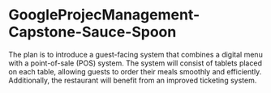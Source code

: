 # GoogleProjecManagement-Capstone-Sauce-Spoon

The plan is to introduce a guest-facing system that combines a digital menu with a point-of-sale (POS) system. The system will consist of tablets placed on each table, allowing guests to order their meals smoothly and efficiently. Additionally, the restaurant will benefit from an improved ticketing system.
